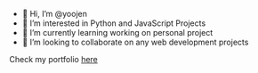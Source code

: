 - 👋 Hi, I’m @yoojen
- 👀 I’m interested in Python and JavaScript Projects
- 🌱 I’m currently learning working on personal project
- 💞️ I’m looking to collaborate on any web development projects

Check my portfolio [here](https://yoojen-portfolio.vercel.app)
<!---
yoojen/yoojen is a ✨ special ✨ repository because its `README.md` (this file) appears on your GitHub profile.
You can click the Preview link to take a look at your changes.
--->
